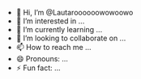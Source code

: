 - 👋 Hi, I’m @Lautaroooooowowoowo
- 👀 I’m interested in ...
- 🌱 I’m currently learning ...
- 💞️ I’m looking to collaborate on ...
- 📫 How to reach me ...
- 😄 Pronouns: ...
- ⚡ Fun fact: ...

<!---
Lautaroooooowowoowo/Lautaroooooowowoowo is a ✨ special ✨ repository because its `README.md` (this file) appears on your GitHub profile.
You can click the Preview link to take a look at your changes.
--->
